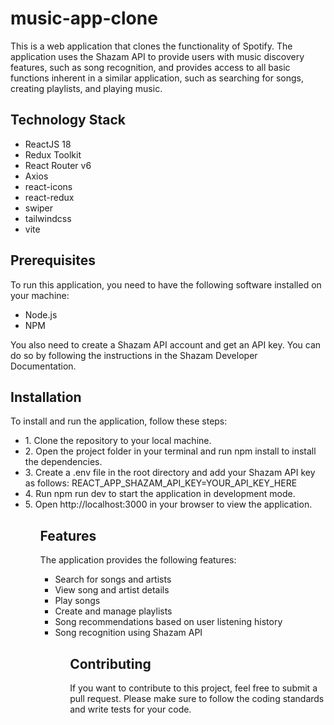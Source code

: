 # music-app-clone
This is a web application that clones the functionality of Spotify. The application uses the Shazam API to provide users with music discovery features, such as song recognition, and provides access to all basic functions inherent in a similar application, such as searching for songs, creating playlists, and playing music.
 
## Technology Stack

<ul>
  <li>ReactJS 18</li>
  <li>Redux Toolkit</li>
  <li>React Router v6</li>
  <li>Axios</li>
  <li>react-icons</li>
  <li>react-redux</li>
  <li>swiper</li>
  <li>tailwindcss</li>
  <li>vite</li>
</ul>

## Prerequisites
To run this application, you need to have the following software installed on your machine:

<ul>
  <li>Node.js</li>
  <li>NPM</li>
</ul>

You also need to create a Shazam API account and get an API key. You can do so by following the instructions in the Shazam Developer Documentation.
  
## Installation
To install and run the application, follow these steps:

<ul>
 <li>1. Clone the repository to your local machine.</li>
 <li>2. Open the project folder in your terminal and run npm install to install the dependencies.</li>
 <li>3. Create a .env file in the root directory and add your Shazam API key as follows: REACT_APP_SHAZAM_API_KEY=YOUR_API_KEY_HERE</li>
 <li>4. Run npm run dev to start the application in development mode.</li>
 <li>5. Open http://localhost:3000 in your browser to view the application.</li>
<ul>

## Features

The application provides the following features:

<ul>
 <li>Search for songs and artists</li>
 <li>View song and artist details</li>
 <li>Play songs</li>
 <li>Create and manage playlists</li>
 <li>Song recommendations based on user listening history</li>
 <li>Song recognition using Shazam API</li>
<ul>

## Contributing
If you want to contribute to this project, feel free to submit a pull request. Please make sure to follow the coding standards and write tests for your code.














